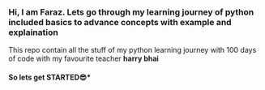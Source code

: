 ### Hi, I am Faraz. Lets go through my learning journey of python included basics to  advance concepts with example and explaination
This repo contain all the stuff of my python learning journey with 100 days of code with my favourite teacher **harry bhai**
####  So lets get STARTED😎*


